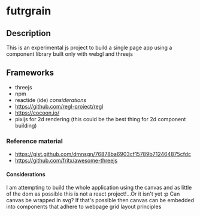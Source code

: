 # futrgrain

## Description
This is an experimental js project to build a single page app using a component library built only with webgl and threejs

## Frameworks
- threejs
- npm
- reactide (ide)
*considerations*
- https://github.com/regl-project/regl
- https://cocoon.io/
- pixijs for 2d rendering (this could be the best thing for 2d component building)

### Reference material
- https://gist.github.com/dmnsgn/76878ba6903cf15789b712464875cfdc
- https://github.com/fritx/awesome-threejs

#### Considerations
I am attempting to build the whole application using the canvas and as little of the dom as possible this is not a react project!...Or it isn't yet :p
Can canvas be wrapped in svg? If that's possible then canvas can be embedded into components that adhere to webpage grid layout principles 
